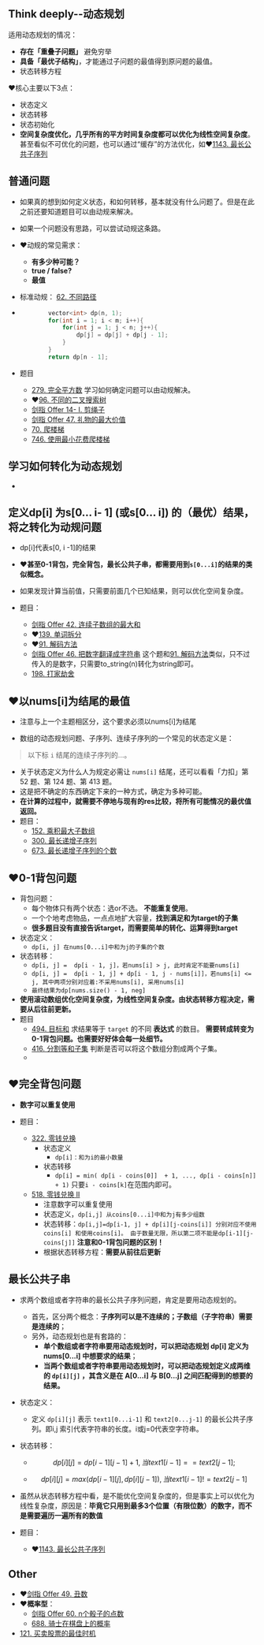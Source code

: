 ## Think deeply--动态规划

适用动态规划的情况：

- **存在「重叠子问题」** 避免穷举
- **具备「最优子结构」**，才能通过子问题的最值得到原问题的最值。
- 状态转移方程

:heart:核心主要以下3点：

- 状态定义
- 状态转移
- 状态初始化
- **空间复杂度优化，几乎所有的平方时间复杂度都可以优化为线性空间复杂度**。甚至看似不可优化的问题，也可以通过“缓存”的方法优化，如:heart:[1143. 最长公共子序列](https://leetcode-cn.com/problems/longest-common-subsequence/)



## 普通问题

- 如果真的想到如何定义状态，和如何转移，基本就没有什么问题了。但是在此之前还要知道题目可以由动规来解决。

- 如果一个问题没有思路，可以尝试动规这条路。

- :heart:动规的常见需求： 
  - **有多少种可能？**
  - **true / false?**
  - **最值**

- 标准动规： [62. 不同路径](https://leetcode-cn.com/problems/unique-paths/)

- ```c++
          vector<int> dp(n, 1);
          for(int i = 1; i < m; i++){
              for(int j = 1; j < n; j++){
                  dp[j] = dp[j] + dp[j - 1];
              }
          }
          return dp[n - 1];
  ```

- 题目
  - [279. 完全平方数](https://leetcode-cn.com/problems/perfect-squares/)  学习如何确定问题可以由动规解决。
  - :heart:[96. 不同的二叉搜索树](https://leetcode-cn.com/problems/unique-binary-search-trees/)
  - [剑指 Offer 14- I. 剪绳子](https://leetcode-cn.com/problems/jian-sheng-zi-lcof/)
  - [剑指 Offer 47. 礼物的最大价值](https://leetcode.cn/problems/li-wu-de-zui-da-jie-zhi-lcof/)
  - [70. 爬楼梯](https://leetcode-cn.com/problems/climbing-stairs/)
  - [746. 使用最小花费爬楼梯](https://leetcode-cn.com/problems/min-cost-climbing-stairs/)

## 学习如何转化为动态规划

- 

## 定义dp[i] 为s[0...  i- 1] (或s[0... i]) 的（最优）结果，将之转化为动规问题

- dp[i]代表s[0, i -1]的结果
- :heart:**甚至0-1背包，完全背包，最长公共子串，都需要用到`s[0...i]`的结果的类似概念。**
- 如果发现计算当前值，只需要前面几个已知结果，则可以优化空间复杂度。
- 题目：

  - [剑指 Offer 42. 连续子数组的最大和](https://leetcode-cn.com/problems/lian-xu-zi-shu-zu-de-zui-da-he-lcof/)
  - :heart:[139. 单词拆分](https://leetcode-cn.com/problems/word-break/)
  - :heart:[91. 解码方法](https://leetcode-cn.com/problems/decode-ways/)
  - [剑指 Offer 46. 把数字翻译成字符串](https://leetcode-cn.com/problems/ba-shu-zi-fan-yi-cheng-zi-fu-chuan-lcof/)  这个题和[91. 解码方法](https://leetcode-cn.com/problems/decode-ways/)类似，只不过传入的是数字，只需要to_string(n)转化为string即可。
  - [198. 打家劫舍](https://leetcode-cn.com/problems/house-robber/)

## :heart:以nums[i]为结尾的最值

- 注意与上一个主题相区分，这个要求必须以nums[i]为结尾

- 数组的动态规划问题、子序列、连续子序列的一个常见的状态定义是：


> 以下标 `i` 结尾的连续子序列的...。

- 关于状态定义为什么人为规定必需让 `nums[i]` 结尾，还可以看看「力扣」第 52 题、第 124 题、第 413 题。
- 这是把不确定的东西确定下来的一种方式，确定为多种可能。
- **在计算的过程中，就需要不停地与现有的res比较，将所有可能情况的最优值返回。**
- 题目：
  - [152. 乘积最大子数组](https://leetcode-cn.com/problems/maximum-product-subarray/)
  - [300. 最长递增子序列](https://leetcode-cn.com/problems/longest-increasing-subsequence/)
  - [673. 最长递增子序列的个数](https://leetcode-cn.com/problems/number-of-longest-increasing-subsequence/) 



## :heart:0-1背包问题

- 背包问题：
  - 每个物体只有两个状态：选or不选。 **不能重复使用**。
  - 一个个地考虑物品，一点点地扩大容量，**找到满足和为target的子集**
  - **很多题目没有直接告诉target，而需要简单的转化、运算得到target**
- 状态定义：
  - `dp[i, j] 在nums[0...i]中和为j的子集的个数`
- 状态转移：
  - `dp[i, j] =  dp[i - 1, j]，若nums[i] > j, 此时肯定不能要nums[i]` 
  - `dp[i, j] =  dp[i - 1, j] + dp[i - 1, j - nums[i]]，若nums[i] <= j, 其中两项分别对应着:不采用nums[i], 采用nums[i]`
  - `最终结果为dp[nums.size() - 1, neg]`
- **使用滚动数组优化空间复杂度，为线性空间复杂度。由状态转移方程决定，需要从后往前更新。**
- 题目
  - [494. 目标和](https://leetcode-cn.com/problems/target-sum/) 求结果等于 `target` 的不同 **表达式** 的数目。 **需要转成转变为0-1背包问题。也需要好好体会每一处细节。**
  - [416. 分割等和子集](https://leetcode-cn.com/problems/partition-equal-subset-sum/)  判断是否可以将这个数组分割成两个子集。
  - 

## :heart:完全背包问题

- **数字可以重复使用**

- 题目：
  - [322. 零钱兑换](https://leetcode-cn.com/problems/coin-change/)
    - 状态定义
      - `dp[i]：和为i的最小数量`
    - 状态转移
      - `dp[i] = min( dp[i - coins[0]]  + 1, ..., dp[i - coins[n]] + 1)`   只要`i - coins[k]`在范围内即可。
  - [518. 零钱兑换 II](https://leetcode-cn.com/problems/coin-change-2/)
    - 注意数字可以重复使用
    - 状态定义，`dp[i,j] 从coins[0...i]中和为j有多少组数`
    - 状态转移：`dp[i,j]=dp[i-1, j] + dp[i][j-coins[i]] 分别对应不使用coins[i] 和使用coins[i]。 由于数量无限，所以第二项不能是dp[i-1][j-coins[j]]` **注意和0-1背包问题的区别！**
    - 根据状态转移方程：**需要从前往后更新**


## 最长公共子串

- 求两个数组或者字符串的最长公共子序列问题，肯定是要用动态规划的。

  - 首先，区分两个概念：**子序列可以是不连续的；子数组（子字符串）需要是连续的**；
  - 另外，动态规划也是有套路的：
    - **单个数组或者字符串要用动态规划时，可以把动态规划 dp[i] 定义为 nums[0...i] 中想要求的结果**；
    - **当两个数组或者字符串要用动态规划时，可以把动态规划定义成两维的 `dp[i][j]` ，其含义是在 A[0...i] 与 B[0...j] 之间匹配得到的想要的结果。**

- 状态定义：

  - 定义 `dp[i][j]` 表示 `text1[0...i-1]` 和 `text2[0...j-1]` 的最长公共子序列。即i,j 索引代表字符串的长度。i或j=0代表空字符串。

- 状态转移：

  - $$
    dp[i][j]=dp[i−1][j−1]+1, 当 text1[i - 1] == text2[j - 1];
    $$

  - $$
    dp[i][j] = max(dp[i - 1][j], dp[i][j - 1]), 当 text1[i - 1] != text2[j - 1]
    $$

- 虽然从状态转移方程中看，是不能优化空间复杂度的，但是事实上可以优化为线性复杂度，原因是：**毕竟它只用到最多3个位置（有限位数）的数字，而不是需要遍历一遍所有的数值**

- 题目：

  - :heart:[1143. 最长公共子序列](https://leetcode-cn.com/problems/longest-common-subsequence/)

## Other

- :heart:[剑指 Offer 49. 丑数](https://leetcode.cn/problems/chou-shu-lcof/)
- **:heart:概率型**：
  - [剑指 Offer 60. n个骰子的点数](https://leetcode.cn/problems/nge-tou-zi-de-dian-shu-lcof/)
  - [688. 骑士在棋盘上的概率](https://leetcode-cn.com/problems/knight-probability-in-chessboard/)
- [121. 买卖股票的最佳时机](https://leetcode-cn.com/problems/best-time-to-buy-and-sell-stock/) 
